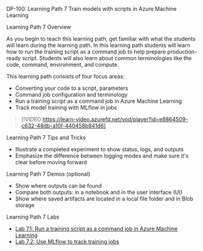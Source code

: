 


DP-100: Learning Path 7 Train models with scripts in Azure Machine Learning

Learning Path 7 Overview

As you begin to teach this learning path, get familiar with what the students will learn during the learning path. In this learning path students will learn how to run the training script as a command job to help prepare production-ready script. Students will also learn about common terminologies like the code, command, environment, and compute.

This learning path consists of four focus areas:

- Converting your code to a script, parameters
- Command job configuration and terminology
- Run a training script as a command job in Azure Machine Learning
- Track model training with MLflow in jobs

> [!VIDEO https://learn-video.azurefd.net/vod/player?id=e8864509-c632-48db-a10f-440458b841d6]

Learning Path 7 Tips and Tricks

- Illustrate a completed experiment to show status, logs, and outputs 
- Emphasize the difference between logging modes and make sure it's clear before moving forward

Learning Path 7 Demos (optional)

- Show where outputs can be found
- Compare both outputs: in a notebook and in the user interface (UI)
- Show where saved artifacts are located in a local file folder and in Blob storage

Learning Path 7 Labs

- [Lab 7.1: Run a training script as a command job in Azure Machine Learning](https://microsoftlearning.github.io/mslearn-azure-ml/Instructions/08-Script-command-job.html)
- [Lab 7.2: Use MLflow to track training jobs](https://microsoftlearning.github.io/mslearn-azure-ml/Instructions/08-Script-mlflow-tracking.html)